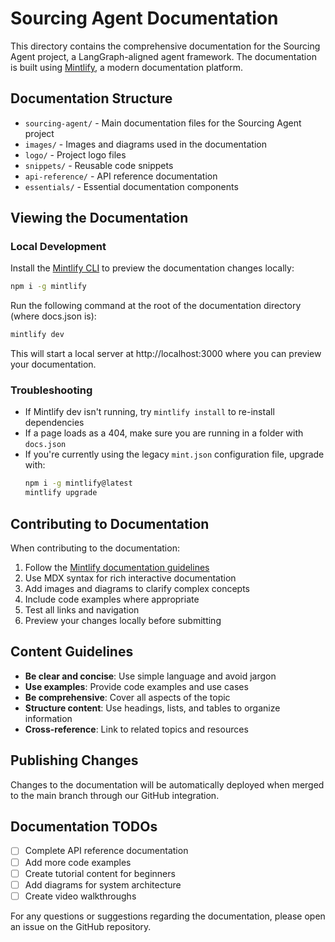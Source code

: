# Sourcing Agent Documentation

This directory contains the comprehensive documentation for the Sourcing Agent project, a LangGraph-aligned agent framework. The documentation is built using [Mintlify](https://mintlify.com/), a modern documentation platform.

## Documentation Structure

- `sourcing-agent/` - Main documentation files for the Sourcing Agent project
- `images/` - Images and diagrams used in the documentation
- `logo/` - Project logo files
- `snippets/` - Reusable code snippets
- `api-reference/` - API reference documentation
- `essentials/` - Essential documentation components

## Viewing the Documentation

### Local Development

Install the [Mintlify CLI](https://www.npmjs.com/package/mintlify) to preview the documentation changes locally:

```bash
npm i -g mintlify
```

Run the following command at the root of the documentation directory (where docs.json is):

```bash
mintlify dev
```

This will start a local server at http://localhost:3000 where you can preview your documentation.

### Troubleshooting

- If Mintlify dev isn't running, try `mintlify install` to re-install dependencies
- If a page loads as a 404, make sure you are running in a folder with `docs.json`
- If you're currently using the legacy `mint.json` configuration file, upgrade with:
  ```bash
  npm i -g mintlify@latest
  mintlify upgrade
  ```

## Contributing to Documentation

When contributing to the documentation:

1. Follow the [Mintlify documentation guidelines](https://mintlify.com/docs/introduction)
2. Use MDX syntax for rich interactive documentation
3. Add images and diagrams to clarify complex concepts
4. Include code examples where appropriate
5. Test all links and navigation
6. Preview your changes locally before submitting

## Content Guidelines

- **Be clear and concise**: Use simple language and avoid jargon
- **Use examples**: Provide code examples and use cases
- **Be comprehensive**: Cover all aspects of the topic
- **Structure content**: Use headings, lists, and tables to organize information
- **Cross-reference**: Link to related topics and resources

## Publishing Changes

Changes to the documentation will be automatically deployed when merged to the main branch through our GitHub integration.

## Documentation TODOs

- [ ] Complete API reference documentation
- [ ] Add more code examples
- [ ] Create tutorial content for beginners
- [ ] Add diagrams for system architecture
- [ ] Create video walkthroughs

For any questions or suggestions regarding the documentation, please open an issue on the GitHub repository.
